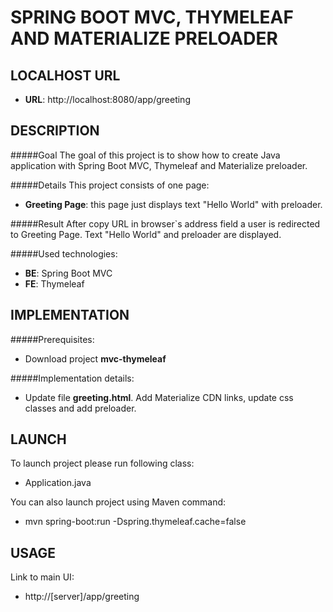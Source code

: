 SPRING BOOT MVC, THYMELEAF AND MATERIALIZE PRELOADER
====================================================


LOCALHOST URL
-------------

* **URL**: http://localhost:8080/app/greeting


DESCRIPTION
-----------

#####Goal
The goal of this project is to show how to create Java application with Spring Boot MVC, Thymeleaf and Materialize preloader. 

#####Details
This project consists of one page:
* **Greeting Page**: this page just displays text "Hello World" with preloader.

#####Result 
After copy URL in browser`s address field a user is redirected to Greeting Page. Text "Hello World" and preloader are displayed.

#####Used technologies:
* **BE**: Spring Boot MVC
* **FE**: Thymeleaf


IMPLEMENTATION
-----------

#####Prerequisites:
* Download project **mvc-thymeleaf**

#####Implementation details:
* Update file **greeting.html**. Add Materialize CDN links, update css classes and add preloader.
  

LAUNCH
------

To launch project please run following class: 
* Application.java

You can also launch project using Maven command:
* mvn spring-boot:run -Dspring.thymeleaf.cache=false


USAGE
-----

Link to main UI:
* http://[server]/app/greeting